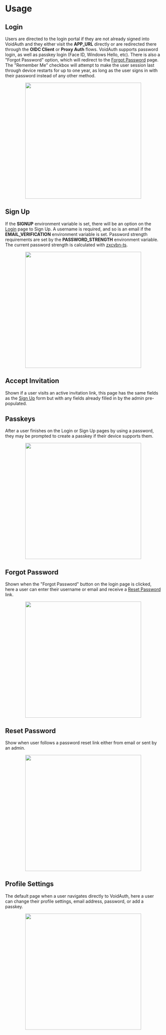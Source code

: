 # Usage

## Login
Users are directed to the login portal if they are not already signed into VoidAuth and they either visit the **APP_URL** directly or are redirected there through the **OIDC Client** or **Proxy Auth** flows. VoidAuth supports password login, as well as passkey login (Face ID, Windows Hello, etc). There is also a "Forgot Password" option, which will redirect to the [Forgot Password](#forgot-password) page. The "Remember Me" checkbox will attempt to make the user session last through device restarts for up to one year, as long as the user signs in with their password instead of any other method.

<p align=center>
<img align=center src="/public/screenshots/2f8c15db-28fd-4b0e-a266-1dddd9cf9e3a.png" width="375" />
</p>

## Sign Up
If the **SIGNUP** environment variable is set, there will be an option on the [Login](#login) page to Sign Up. A username is required, and so is an email if the **EMAIL_VERIFICATION** environment variable is set. Password strength requirements are set by the **PASSWORD_STRENGTH** environment variable. The current password strength is calculated with [zxcvbn-ts](https://zxcvbn-ts.github.io/zxcvbn/).

<p align=center>
<img src="/public/screenshots/sign_up.png" width="375" />
</p>

## Accept Invitation
Shown if a user visits an active invitation link, this page has the same fields as the [Sign Up](#sign-up) form but with any fields already filled in by the admin pre-populated.

## Passkeys
After a user finishes on the Login or Sign Up pages by using a password, they may be prompted to create a passkey if their device supports them.

<p align=center>
<img src="/public/screenshots/passkey_dialog.png" width="375" />
</p>

## Forgot Password
Shown when the "Forgot Password" button on the login page is clicked, here a user can enter their username or email and receive a [Reset Password](#reset-password) link.
<p align=center>
<img src="/public/screenshots/0b408bca-993f-452d-a6f3-b2e5a70ed4dc.png" width="375" />
</p>

## Reset Password
Show when user follows a password reset link either from email or sent by an admin.
<p align=center>
<img src="/public/screenshots/reset_password.png" width="375" />
</p>

## Profile Settings
The default page when a user navigates directly to VoidAuth, here a user can change their profile settings, email address, password, or add a passkey.
<p align=center>
<img src="/public/screenshots/091a0122-75d7-44d0-9c97-e395c945cf4f.png" width="375" />
</p>
